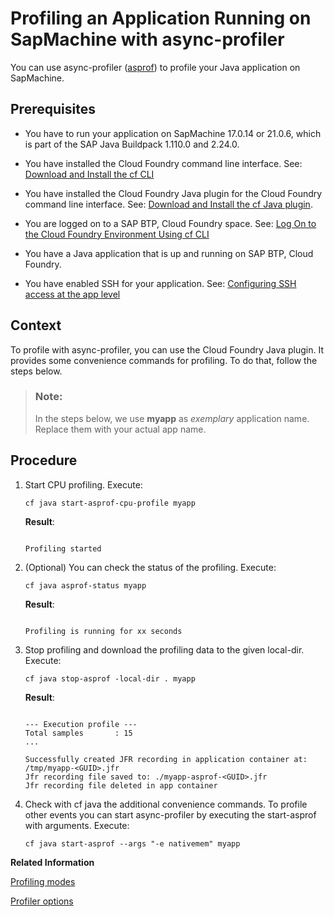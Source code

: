 
# Profiling an Application Running on SapMachine with async-profiler

You can use async-profiler \([asprof](https://github.com/async-profiler/async-profiler/blob/master/README.md)\) to profile your Java application on SapMachine.




## Prerequisites

-   You have to run your application on SapMachine 17.0.14 or 21.0.6, which is part of the SAP Java Buildpack 1.110.0 and 2.24.0.

-   You have installed the Cloud Foundry command line interface. See: [Download and Install the cf CLI](https://help.sap.com/docs/btp/sap-business-technology-platform/download-and-install-cloud-foundry-command-line-interface?version=Cloud)

-   You have installed the Cloud Foundry Java plugin for the Cloud Foundry command line interface. See: [Download and Install the cf Java plugin](https://help.sap.com/docs/btp/sap-business-technology-platform/cf-cli-plug-ins?&version=Cloud).

-   You are logged on to a SAP BTP, Cloud Foundry space. See: [Log On to the Cloud Foundry Environment Using cf CLI](https://help.sap.com/docs/btp/sap-business-technology-platform/log-on-to-cloud-foundry-environment-using-cloud-foundry-command-line-interface?version=Cloud)

-   You have a Java application that is up and running on SAP BTP, Cloud Foundry.

-   You have enabled SSH for your application. See: [Configuring SSH access at the app level](https://docs.cloudfoundry.org/devguide/deploy-apps/ssh-apps.html#configure-ssh-access-apps)





## Context

To profile with async-profiler, you can use the Cloud Foundry Java plugin. It provides some convenience commands for profiling. To do that, follow the steps below.

> ### Note:  
> In the steps below, we use **myapp** as *exemplary* application name. Replace them with your actual app name.




## Procedure

1.	Start CPU profiling. Execute:

    ```
    cf java start-asprof-cpu-profile myapp
    ```
    
    **Result**:

    ```
    
    Profiling started
    
    ```

2.  \(Optional\) You can check the status of the profiling. Execute:

    ```
    cf java asprof-status myapp
    ```

     **Result**:

    ```
    
    Profiling is running for xx seconds
    
    ```

3.  Stop profiling and download the profiling data to the given local-dir. Execute:

    ```
    cf java stop-asprof -local-dir . myapp
    ```

    **Result**:

    ```
    
    --- Execution profile ---
    Total samples       : 15
    ...

    Successfully created JFR recording in application container at: /tmp/myapp-<GUID>.jfr
    Jfr recording file saved to: ./myapp-asprof-<GUID>.jfr
    Jfr recording file deleted in app container
    
    ```


4.  Check with cf java the additional convenience commands. To profile other events you can start async-profiler by executing the start-asprof with arguments. Execute:

    ```
    cf java start-asprof --args "-e nativemem" myapp
    ```


**Related Information**  


[Profiling modes](https://github.com/async-profiler/async-profiler/blob/master/docs/ProfilingModes.md)

[Profiler options](https://github.com/async-profiler/async-profiler/blob/master/docs/ProfilerOptions.md)

